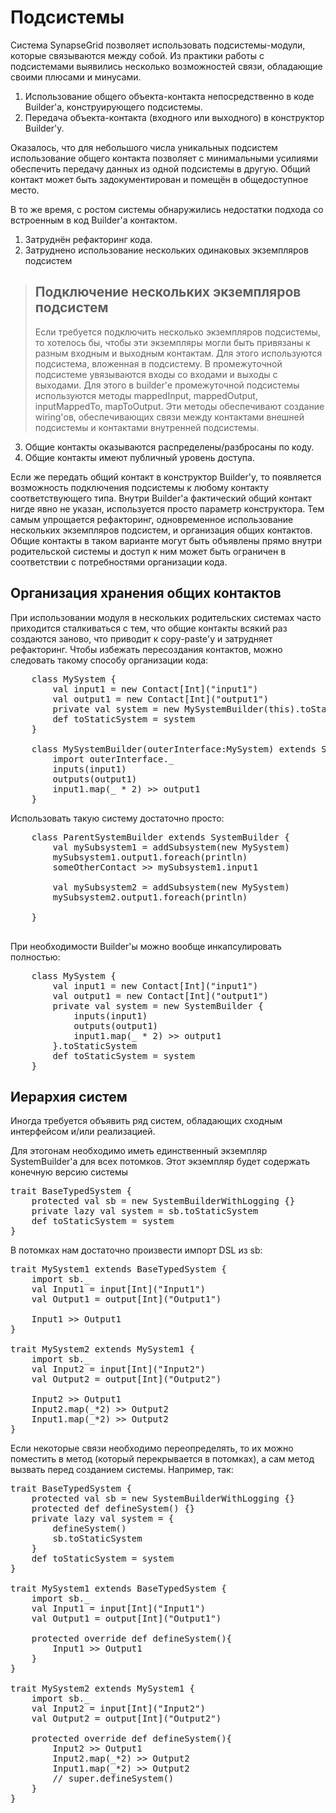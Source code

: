 Подсистемы
==========

Система SynapseGrid позволяет использовать подсистемы-модули, которые связываются между собой. Из практики
работы с подсистемами выявились несколько возможностей связи, обладающие своими плюсами и минусами.

1. Использование общего объекта-контакта непосредственно в коде Builder'а, конструирующего подсистемы.
2. Передача объекта-контакта (входного или выходного) в конструктор Builder'у.

Оказалось, что для небольшого числа уникальных подсистем использование общего контакта позволяет с
минимальными усилиями обеспечить передачу данных из одной подсистемы в другую. Общий контакт может быть
задокументирован и помещён в общедоступное место.

В то же время, с ростом системы обнаружились недостатки подхода со встроенным в код Builder'а контактом.

1. Затруднён рефакторинг кода.
2. Затруднено использование нескольких одинаковых экземпляров подсистем

> Подключение нескольких экземпляров подсистем
> --------------------------------------------
>
> Если требуется подключить несколько экземпляров подсистемы, то хотелось бы, чтобы эти экземпляры
> могли быть привязаны к разным входным и выходным контактам. Для этого используются подсистема,
> вложенная в подсистему. В промежуточной подсистеме увязываются входы со входами и выходы с выходами.
> Для этого в builder'е промежуточной подсистемы используются методы mappedInput, mappedOutput,
> inputMappedTo, mapToOutput. Эти методы обеспечивают создание wiring'ов, обеспечивающих связи между
> контактами внешней подсистемы и контактами внутренней подсистемы.

3. Общие контакты оказываются распределены/разбросаны по коду.
4. Общие контакты имеют публичный уровень доступа.

Если же передать общий контакт в конструктор Builder'у, то появляется возможность подключения подсистемы
к любому контакту соответствующего типа. Внутри Builder'а фактический общий контакт нигде явно не указан,
используется просто параметр конструктора. Тем самым упрощается рефакторинг, одновременное использование
нескольких экземпляров подсистем, и организация общих контактов. Общие контакты в таком варианте могут
быть объявлены прямо внутри родительской системы и доступ к ним может быть ограничен в соответствии с
потребностями организации кода.

Организация хранения общих контактов
------------------------------------

При использовании модуля в нескольких родительских системах часто приходится сталкиваться с тем, что
общие контакты всякий раз создаются заново, что приводит к copy-paste'у и затрудняет рефакторинг.
Чтобы избежать пересоздания контактов, можно следовать такому способу организации кода:

<pre>
    class MySystem {
        val input1 = new Contact[Int]("input1")
        val output1 = new Contact[Int]("output1")
        private val system = new MySystemBuilder(this).toStaticSystem
	    def toStaticSystem = system
	}

	class MySystemBuilder(outerInterface:MySystem) extends SystemBuilder {
	    import outerInterface._
	    inputs(input1)
	    outputs(output1)
	    input1.map(_ * 2) >> output1
	}
</pre>

Использовать такую систему достаточно просто:

<pre>
    class ParentSystemBuilder extends SystemBuilder {
        val mySubsystem1 = addSubsystem(new MySystem)
        mySubsystem1.output1.foreach(println)
        someOtherContact >> mySubsystem1.input1

        val mySubsystem2 = addSubsystem(new MySystem)
        mySubsystem2.output1.foreach(println)

    }

</pre>

При необходимости Builder'ы можно вообще инкапсулировать полностью:

<pre>
    class MySystem {
        val input1 = new Contact[Int]("input1")
        val output1 = new Contact[Int]("output1")
        private val system = new SystemBuilder {
            inputs(input1)
            outputs(output1)
            input1.map(_ * 2) >> output1
        }.toStaticSystem
	    def toStaticSystem = system
	}
</pre>

Иерархия систем
---------------

Иногда требуется объявить ряд систем, обладающих сходным интерфейсом
и/или реализацией.

Для этогонам необходимо иметь единственный экземпляр SystemBuilder'а для
всех потомков. Этот экземпляр будет содержать конечную версию системы

<pre>
trait BaseTypedSystem {
	protected val sb = new SystemBuilderWithLogging {}
	private lazy val system = sb.toStaticSystem
	def toStaticSystem = system
}
</pre>

В потомках нам достаточно произвести импорт DSL из sb:

<pre>
trait MySystem1 extends BaseTypedSystem {
    import sb._
    val Input1 = input[Int]("Input1")
    val Output1 = output[Int]("Output1")

    Input1 >> Output1
}

trait MySystem2 extends MySystem1 {
    import sb._
    val Input2 = input[Int]("Input2")
    val Output2 = output[Int]("Output2")

    Input2 >> Output1
    Input2.map(_*2) >> Output2
    Input1.map(_*2) >> Output2
}
</pre>

Если некоторые связи необходимо переопределять, то их можно поместить в
метод (который перекрывается в потомках), а сам метод вызвать перед созданием системы.
Например, так:

<pre>
trait BaseTypedSystem {
	protected val sb = new SystemBuilderWithLogging {}
	protected def defineSystem() {}
	private lazy val system = {
	    defineSystem()
	    sb.toStaticSystem
	}
	def toStaticSystem = system
}

trait MySystem1 extends BaseTypedSystem {
    import sb._
    val Input1 = input[Int]("Input1")
    val Output1 = output[Int]("Output1")

	protected override def defineSystem(){
        Input1 >> Output1
    }
}

trait MySystem2 extends MySystem1 {
    import sb._
    val Input2 = input[Int]("Input2")
    val Output2 = output[Int]("Output2")

	protected override def defineSystem(){
        Input2 >> Output1
        Input2.map(_*2) >> Output2
        Input1.map(_*2) >> Output2
        // super.defineSystem()
    }
}
</pre>

